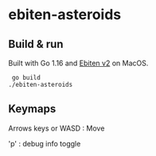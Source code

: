 # ebiten-asteroids

## Build & run

Built with Go 1.16 and [Ebiten v2](https://github.com/hajimehoshi/ebiten) on MacOS.

     go build
    ./ebiten-asteroids

## Keymaps

Arrows keys or WASD : Move

'p' : debug info toggle
